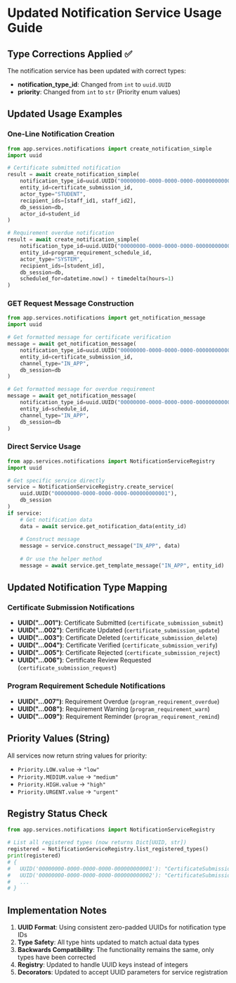 # Updated Notification Service Usage Guide

## Type Corrections Applied ✅

The notification service has been updated with correct types:

- **notification_type_id**: Changed from `int` to `uuid.UUID`
- **priority**: Changed from `int` to `str` (Priority enum values)

## Updated Usage Examples

### One-Line Notification Creation

```python
from app.services.notifications import create_notification_simple
import uuid

# Certificate submitted notification
result = await create_notification_simple(
    notification_type_id=uuid.UUID("00000000-0000-0000-0000-000000000001"),  # certificate_submission_submit
    entity_id=certificate_submission_id,
    actor_type="STUDENT",
    recipient_ids=[staff_id1, staff_id2],
    db_session=db,
    actor_id=student_id
)

# Requirement overdue notification  
result = await create_notification_simple(
    notification_type_id=uuid.UUID("00000000-0000-0000-0000-000000000007"),  # program_requirement_overdue
    entity_id=program_requirement_schedule_id,
    actor_type="SYSTEM",
    recipient_ids=[student_id],
    db_session=db,
    scheduled_for=datetime.now() + timedelta(hours=1)
)
```

### GET Request Message Construction

```python
from app.services.notifications import get_notification_message
import uuid

# Get formatted message for certificate verification
message = await get_notification_message(
    notification_type_id=uuid.UUID("00000000-0000-0000-0000-000000000004"),  # certificate_submission_verify
    entity_id=certificate_submission_id,
    channel_type="IN_APP",
    db_session=db
)

# Get formatted message for overdue requirement
message = await get_notification_message(
    notification_type_id=uuid.UUID("00000000-0000-0000-0000-000000000007"),  # program_requirement_overdue  
    entity_id=schedule_id,
    channel_type="IN_APP",
    db_session=db
)
```

### Direct Service Usage

```python
from app.services.notifications import NotificationServiceRegistry
import uuid

# Get specific service directly
service = NotificationServiceRegistry.create_service(
    uuid.UUID("00000000-0000-0000-0000-000000000001"), 
    db_session
)
if service:
    # Get notification data
    data = await service.get_notification_data(entity_id)
    
    # Construct message
    message = service.construct_message("IN_APP", data)
    
    # Or use the helper method
    message = await service.get_template_message("IN_APP", entity_id)
```

## Updated Notification Type Mapping

### Certificate Submission Notifications
- **UUID("...001")**: Certificate Submitted (`certificate_submission_submit`)
- **UUID("...002")**: Certificate Updated (`certificate_submission_update`) 
- **UUID("...003")**: Certificate Deleted (`certificate_submission_delete`)
- **UUID("...004")**: Certificate Verified (`certificate_submission_verify`)
- **UUID("...005")**: Certificate Rejected (`certificate_submission_reject`)
- **UUID("...006")**: Certificate Review Requested (`certificate_submission_request`)

### Program Requirement Schedule Notifications
- **UUID("...007")**: Requirement Overdue (`program_requirement_overdue`)
- **UUID("...008")**: Requirement Warning (`program_requirement_warn`)
- **UUID("...009")**: Requirement Reminder (`program_requirement_remind`)

## Priority Values (String)

All services now return string values for priority:
- `Priority.LOW.value` → `"low"`
- `Priority.MEDIUM.value` → `"medium"`
- `Priority.HIGH.value` → `"high"`
- `Priority.URGENT.value` → `"urgent"`

## Registry Status Check

```python
from app.services.notifications import NotificationServiceRegistry

# List all registered types (now returns Dict[UUID, str])
registered = NotificationServiceRegistry.list_registered_types()
print(registered)
# {
#   UUID('00000000-0000-0000-0000-000000000001'): "CertificateSubmissionSubmitNotificationService",
#   UUID('00000000-0000-0000-0000-000000000002'): "CertificateSubmissionUpdateNotificationService", 
#   ...
# }
```

## Implementation Notes

1. **UUID Format**: Using consistent zero-padded UUIDs for notification type IDs
2. **Type Safety**: All type hints updated to match actual data types
3. **Backwards Compatibility**: The functionality remains the same, only types have been corrected
4. **Registry**: Updated to handle UUID keys instead of integers
5. **Decorators**: Updated to accept UUID parameters for service registration